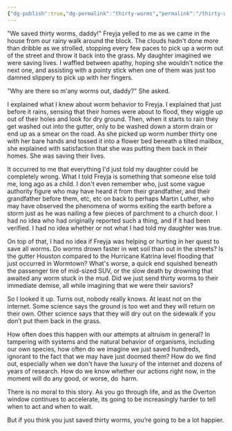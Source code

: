 ```yaml
---
{"dg-publish":true,"dg-permalink":"thirty-worms","permalink":"/thirty-worms/","created":"2023-12-27T16:53:27.000-05:00","updated":"2023-12-27T16:53:27.000-05:00"}
---
```


"We saved thirty worms, daddy!" Freyja yelled to me as we came in the house from our rainy walk around the block. The clouds hadn't done more than dribble as we strolled, stopping every few paces to pick up a worm out of the street and throw it back into the grass. My daughter imagined we were saving lives. I waffled between apathy, hoping she wouldn't notice the next one, and assisting with a pointy stick when one of them was just too damned slippery to pick up with her fingers.

"Why are there so m'any worms out, daddy?" She asked.

I explained what I knew about worm behavior to Freyja. I explained that just before it rains, sensing that their homes were about to flood, they wiggle up out of their holes and look for dry ground. Then, when it starts to rain they get washed out into the gutter, only to be washed down a storm drain or end up as a smear on the road. As she picked up worm number thirty one with her bare hands and tossed it into a flower bed beneath a tilted mailbox, she explained with satisfaction that she was putting them back in their homes. She was saving their lives.

It occurred to me that everything I'd just told my daughter could be completely wrong. What I told Freyja is something that someone else told me, long ago as a child. I don't even remember who, just some vague authority figure who may have heard it from their grandfather, and their grandfather before them, etc, etc on back to perhaps Martin Luther, who may have observed the phenomena of worms exiting the earth before a storm just as he was nailing a few pieces of parchment to a church door. I had no idea who had originally reported such a thing, and if it had been verified. I had no idea whether or not what I had told my daughter was true.

On top of that, I had no idea if Freyja was helping or hurting in her quest to save all worms. Do worms drown faster in wet soil than out in the streets? Is the gutter Houston compared to the Hurricane Katrina level flooding that just occurred in Wormtown? What's worse, a quick end squished beneath the passenger tire of mid-sized SUV, or the slow death by drowning that awaited any worm stuck in the mud. Did we just send thirty worms to their immediate demise, all while imagining that we were their saviors?

So I looked it up. Turns out, nobody really knows. At least not on the internet. Some science says the ground is too wet and they will return on their own. Other science says that they will dry out on the sidewalk if you don’t put them back in the grass. 

How often does this happen with our attempts at altruism in general? In tampering with systems and the natural behavior of organisms, including our own species, how often do we imagine we just saved hundreds, ignorant to the fact that we may have just doomed them? How do we find out, especially when we don't have the luxury of the internet and dozens of years of research. How do we know whether our actions right now, in the moment will do any good, or worse, do  harm.

There is no moral to this story. As you go through life, and as the Overton window continues to accelerate, its going to be increasingly harder to tell when to act and when to wait. 

But if you think you just saved thirty worms, you’re going to be a lot happier.
